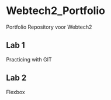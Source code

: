 # Webtech2_Portfolio
Portfolio Repository voor Webtech2


## Lab 1
Practicing with GIT

## Lab 2
Flexbox